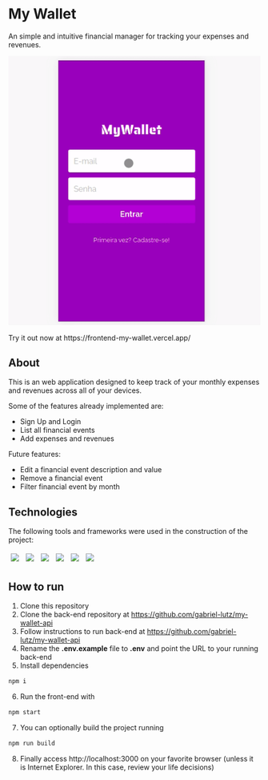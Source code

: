 # My Wallet

An simple and intuitive financial manager for tracking your expenses and revenues.
<p align='center'>
  <img src="/assets/mywallet.gif" />
</p>
Try it out now at https://frontend-my-wallet.vercel.app/

## About

This is an web application designed to keep track of your monthly expenses and revenues across all of your devices.

Some of the features already implemented are:

- Sign Up and Login 
- List all financial events
- Add expenses and revenues 

Future features:

- Edit a financial event description and value
- Remove a financial event
- Filter financial event by month

## Technologies
The following tools and frameworks were used in the construction of the project:<br>
<p>
  <img style='margin: 5px;' src='https://img.shields.io/badge/styled-components%20-%2320232a.svg?&style=for-the-badge&color=b8679e&logo=styled-components&logoColor=%3a3a3a'>
  <img style='margin: 5px;' src='https://img.shields.io/badge/axios%20-%2320232a.svg?&style=for-the-badge&color=informational'>
  <img style='margin: 5px;' src="https://img.shields.io/badge/react-app%20-%2320232a.svg?&style=for-the-badge&color=60ddf9&logo=react&logoColor=%2361DAFB"/>
  <img style='margin: 5px;' src="https://img.shields.io/badge/react_route%20-%2320232a.svg?&style=for-the-badge&logo=react&logoColor=%2361DAFB"/>
  <img style='margin: 5px;' src='https://img.shields.io/badge/react-icons%20-%2320232a.svg?&style=for-the-badge&color=f28dc7&logo=react-icons&logoColor=%2361DAFB'>
  <img style='margin: 5px;' src="https://img.shields.io/badge/react-input%20mask%20-%2320232a.svg?&style=for-the-badge&logo=react"/>
</p>

## How to run

1. Clone this repository
2. Clone the back-end repository at https://github.com/gabriel-lutz/my-wallet-api
3. Follow instructions to run back-end at https://github.com/gabriel-lutz/my-wallet-api
4. Rename the **.env.example** file to **.env** and point the URL to your running back-end 
5. Install dependencies
```bash
npm i
```
6. Run the front-end with
```bash
npm start
```
7. You can optionally build the project running
```bash
npm run build
```
8. Finally access http://localhost:3000 on your favorite browser (unless it is Internet Explorer. In this case, review your life decisions)
